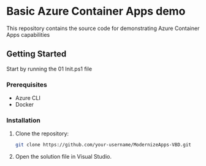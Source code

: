 # Basic Azure Container Apps demo

This repository contains the source code for demonstrating Azure Container Apps capabilities

## Getting Started

Start by running the 01 Init.ps1 file

### Prerequisites

- Azure CLI
- Docker

### Installation

1. Clone the repository:
    ```sh
    git clone https://github.com/your-username/ModernizeApps-VBD.git
    ```
2. Open the solution file in Visual Studio.
